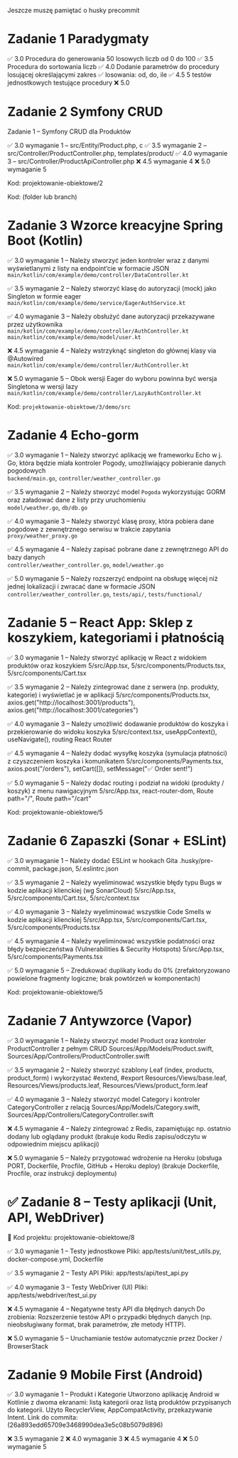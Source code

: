 Jeszcze muszę pamiętać o husky precommit

# Zadanie 1 Paradygmaty
✅ 3.0 Procedura do generowania 50 losowych liczb od 0 do 100
✅ 3.5 Procedura do sortowania liczb
✅ 4.0 Dodanie parametrów do procedury losującej określającymi zakres
✅ losowania: od, do, ile
✅ 4.5 5 testów jednostkowych testujące procedury
❌ 5.0  


# Zadanie 2 Symfony CRUD

Zadanie 1 – Symfony CRUD dla Produktów

✅ 3.0 wymaganie 1 – src/Entity/Product.php, c
✅ 3.5 wymaganie 2 – src/Controller/ProductController.php, templates/product/
✅ 4.0 wymaganie 3 – src/Controller/ProductApiController.php
❌ 4.5 wymaganie 4 
❌ 5.0 wymaganie 5 

Kod: projektowanie-obiektowe/2

Kod: (folder lub branch)


# Zadanie 3 Wzorce kreacyjne Spring Boot (Kotlin)

✅ 3.0 wymaganie 1 – Należy stworzyć jeden kontroler wraz z danymi wyświetlanymi z listy na endpoint’cie w formacie JSON  
`main/kotlin/com/example/demo/controller/DataController.kt`

✅ 3.5 wymaganie 2 – Należy stworzyć klasę do autoryzacji (mock) jako Singleton w formie eager  
`main/kotlin/com/example/demo/service/EagerAuthService.kt`

✅ 4.0 wymaganie 3 – Należy obsłużyć dane autoryzacji przekazywane przez użytkownika  
`main/kotlin/com/example/demo/controller/AuthController.kt`  
`main/kotlin/com/example/demo/model/user.kt`

❌ 4.5 wymaganie 4 – Należy wstrzyknąć singleton do głównej klasy via @Autowired  
`main/kotlin/com/example/demo/controller/AuthController.kt` 

❌ 5.0 wymaganie 5 – Obok wersji Eager do wyboru powinna być wersja Singletona w wersji lazy  
`main/kotlin/com/example/demo/controller/LazyAuthController.kt` 

Kod: `projektowanie-obiektowe/3/demo/src`




# Zadanie 4 Echo-gorm

✅ 3.0 wymaganie 1 – Należy stworzyć aplikację we frameworku Echo w j. Go, która będzie miała kontroler Pogody, umożliwiający pobieranie danych pogodowych  
`backend/main.go`, `controller/weather_controller.go`

✅ 3.5 wymaganie 2 – Należy stworzyć model `Pogoda` wykorzystując GORM oraz załadować dane z listy przy uruchomieniu  
`model/weather.go`, `db/db.go`

✅ 4.0 wymaganie 3 – Należy stworzyć klasę proxy, która pobiera dane pogodowe z zewnętrznego serwisu w trakcie zapytania  
`proxy/weather_proxy.go`

✅ 4.5 wymaganie 4 – Należy zapisać pobrane dane z zewnętrznego API do bazy danych   
`controller/weather_controller.go`, `model/weather.go`

✅ 5.0 wymaganie 5 – Należy rozszerzyć endpoint na obsługę więcej niż jednej lokalizacji i zwracać dane w formacie JSON  
`controller/weather_controller.go`, `tests/api/`, `tests/functional/`


# Zadanie 5 – React App: Sklep z koszykiem, kategoriami i płatnością

✅ 3.0 wymaganie 1 – Należy stworzyć aplikację w React z widokiem produktów oraz koszykiem
5/src/App.tsx, 5/src/components/Products.tsx, 5/src/components/Cart.tsx

✅ 3.5 wymaganie 2 – Należy zintegrować dane z serwera (np. produkty, kategorie) i wyświetlać je w aplikacji
5/src/components/Products.tsx, axios.get("http://localhost:3001/products"), axios.get("http://localhost:3001/categories")

✅ 4.0 wymaganie 3 – Należy umożliwić dodawanie produktów do koszyka i przekierowanie do widoku koszyka
5/src/context.tsx, useAppContext(), useNavigate(), routing React Router

✅ 4.5 wymaganie 4 – Należy dodać wysyłkę koszyka (symulacja płatności) z czyszczeniem koszyka i komunikatem
5/src/components/Payments.tsx, axios.post("/orders"), setCart([]), setMessage("✅ Order sent!")

✅ 5.0 wymaganie 5 – Należy dodać routing i podział na widoki (produkty / koszyk) z menu nawigacyjnym
5/src/App.tsx, react-router-dom, Route path="/", Route path="/cart"

Kod: projektowanie-obiektowe/5



# Zadanie 6 Zapaszki (Sonar + ESLint)

✅ 3.0 wymaganie 1 – Należy dodać ESLint w hookach Gita
.husky/pre-commit, package.json, 5/.eslintrc.json

✅ 3.5 wymaganie 2 – Należy wyeliminować wszystkie błędy typu Bugs w kodzie aplikacji klienckiej (wg SonarCloud)
5/src/App.tsx, 5/src/components/Cart.tsx, 5/src/context.tsx

✅ 4.0 wymaganie 3 – Należy wyeliminować wszystkie Code Smells w kodzie aplikacji klienckiej
5/src/App.tsx, 5/src/components/Cart.tsx, 5/src/components/Products.tsx

✅ 4.5 wymaganie 4 – Należy wyeliminować wszystkie podatności oraz błędy bezpieczeństwa (Vulnerabilities & Security Hotspots)
5/src/App.tsx, 5/src/components/Payments.tsx

✅ 5.0 wymaganie 5 – Zredukować duplikaty kodu do 0%
(zrefaktoryzowano powielone fragmenty logiczne; brak powtórzeń w komponentach)

Kod: projektowanie-obiektowe/5


# Zadanie 7 Antywzorce (Vapor)

✅ 3.0 wymaganie 1 – Należy stworzyć model Product oraz kontroler ProductController z pełnym CRUD
Sources/App/Models/Product.swift, Sources/App/Controllers/ProductController.swift

✅ 3.5 wymaganie 2 – Należy stworzyć szablony Leaf (index, products, product_form) i wykorzystać #extend, #export
Resources/Views/base.leaf, Resources/Views/products.leaf, Resources/Views/product_form.leaf

✅ 4.0 wymaganie 3 – Należy stworzyć model Category i kontroler CategoryController z relacją
Sources/App/Models/Category.swift, Sources/App/Controllers/CategoryController.swift

❌ 4.5 wymaganie 4 – Należy zintegrować z Redis, zapamiętując np. ostatnio dodany lub oglądany produkt
(brakuje kodu Redis zapisu/odczytu w odpowiednim miejscu aplikacji)

❌ 5.0 wymaganie 5 – Należy przygotować wdrożenie na Heroku (obsługa PORT, Dockerfile, Procfile, GitHub + Heroku deploy)
(brakuje Dockerfile, Procfile, oraz instrukcji deploymentu)

# ✅ Zadanie 8 – Testy aplikacji (Unit, API, WebDriver)
📁 Kod projektu:
projektowanie-obiektowe/8

✅ 3.0 wymaganie 1 – Testy jednostkowe
Pliki:
app/tests/unit/test_utils.py, docker-compose.yml, Dockerfile

✅ 3.5 wymaganie 2 – Testy API
Pliki:
app/tests/api/test_api.py

✅ 4.0 wymaganie 3 – Testy WebDriver (UI)
Pliki:
app/tests/webdriver/test_ui.py

❌ 4.5 wymaganie 4 – Negatywne testy API dla błędnych danych
Do zrobienia:
Rozszerzenie testów API o przypadki błędnych danych (np. nieobsługiwany format, brak parametrów, złe metody HTTP).

❌ 5.0 wymaganie 5 – Uruchamianie testów automatycznie przez Docker / BrowserStack


# Zadanie 9 Mobile First (Android)
✅ 3.0 wymaganie 1 – Produkt i Kategorie
Utworzono aplikację Android w Kotlinie z dwoma ekranami: listą kategorii oraz listą produktów przypisanych do kategorii. Użyto RecyclerView, AppCompatActivity, przekazywanie Intent.
Link do commita: (26a893edd65709e3468990dea3e5c08b5079d896)

❌ 3.5 wymaganie 2
❌ 4.0 wymaganie 3
❌ 4.5 wymaganie 4
❌ 5.0 wymaganie 5